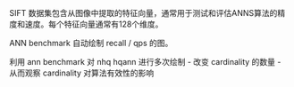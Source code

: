 SIFT 数据集包含从图像中提取的特征向量，通常用于测试和评估ANNS算法的精度和速度。每个特征向量通常有128个维度。

ANN benchmark 自动绘制 recall / qps 的图。

利用 ann benchmark 对 nhq hqann 进行多次绘制 - 改变 cardinality 的数量 - 从而观察 cardinality 对算法有效性的影响
